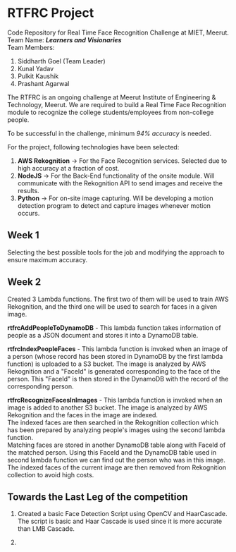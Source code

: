 # RTFRC Project
Code Repository for Real Time Face Recognition Challenge at MIET, Meerut.  
Team Name: **_Learners and Visionaries_**  
Team Members: 
1. Siddharth Goel (Team Leader)
2. Kunal Yadav
3. Pulkit Kaushik
4. Prashant Agarwal

The RTFRC is an ongoing challenge at Meerut Institute of Engineering & Technology, Meerut.
We are required to build a Real Time Face Recognition module to recognize the college students/employees from non-college people.

To be successful in the challenge, minimum _94% accuracy_ is needed.

For the project, following technologies have been selected:
1. **AWS Rekognition** -> For the Face Recognition services. Selected due to high accuracy at a fraction of cost.  
2. **NodeJS** -> For the Back-End functionality of the onsite module. Will communicate with the Rekognition API to send images and receive the results. 
3. **Python** -> For on-site image capturing. Will be developing a motion detection program to detect and capture images whenever motion occurs.

## Week 1 
Selecting the best possible tools for the job and modifying the approach to ensure maximum accuracy.  
  
## Week 2 
Created 3 Lambda functions. The first two of them will be used to train AWS Rekognition, and the third one will be used to search for faces in a given image.
  
**rtfrcAddPeopleToDynamoDB** - This lambda function takes information of people as a JSON document and stores it into a DynamoDB table.  
  
**rtfrcIndexPeopleFaces** - This lambda function is invoked when an image of a person (whose record has been stored in DynamoDB by the first lambda function) is uploaded to a S3 bucket. The image is analyzed by AWS Rekognition and a "FaceId" is generated corresponding to the face of the person.
This "FaceId" is then stored in the DynamoDB with the record of the corresponding person.  
  
**rtfrcRecognizeFacesInImages** - This lambda function is invoked when an image is added to another S3 bucket. The image is analyzed by AWS Rekognition and the faces in the image are indexed.  
The indexed faces are then searched in the Rekognition collection which has been prepared by analyzing people's images using the second lambda function.  
Matching faces are stored in another DynamoDB table along with FaceId of the matched person. Using this FaceId and the DynamoDB table used in second lambda function we can find out the person who was in this image.  
The indexed faces of the current image are then removed from Rekognition collection to avoid high costs.  
  
## Towards the Last Leg of the competition  
  
1. Created  a basic Face Detection Script using OpenCV and HaarCascade.  
The script is basic and Haar Cascade is used since it is more accurate than LMB Cascade.  

2.  